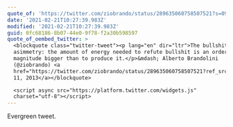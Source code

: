 ```yaml
---
quote_of: 'https://twitter.com/ziobrando/status/289635060758507521?s=09'
date: '2021-02-21T10:27:39.983Z'
modified: '2021-02-21T10:27:39.983Z'
guid: 0fc68186-8b07-44e0-9f78-f2a30b598597
quote_of_oembed_twitter: >
  <blockquote class="twitter-tweet"><p lang="en" dir="ltr">The bullshit
  asimmetry: the amount of energy needed to refute bullshit is an order of
  magnitude bigger than to produce it.</p>&mdash; Alberto Brandolini
  (@ziobrando) <a
  href="https://twitter.com/ziobrando/status/289635060758507521?ref_src=twsrc%5Etfw">January
  11, 2013</a></blockquote>

  <script async src="https://platform.twitter.com/widgets.js"
  charset="utf-8"></script>
---
```

Evergreen tweet.
